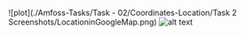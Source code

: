 ![plot](./Amfoss-Tasks/Task - 02/Coordinates-Location/Task 2 Screenshots/LocationinGoogleMap.png)
![alt text](https://github.com/Viswajith03/Amfoss-Tasks/blob/Task-02/Coordinates-Location/Task2Screenshots/LocationinGoogleMap.png)

